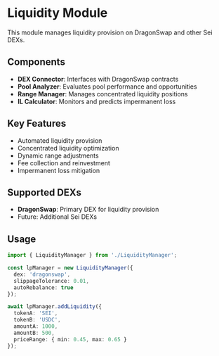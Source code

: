 # Liquidity Module

This module manages liquidity provision on DragonSwap and other Sei DEXs.

## Components

- **DEX Connector**: Interfaces with DragonSwap contracts
- **Pool Analyzer**: Evaluates pool performance and opportunities
- **Range Manager**: Manages concentrated liquidity positions
- **IL Calculator**: Monitors and predicts impermanent loss

## Key Features

- Automated liquidity provision
- Concentrated liquidity optimization
- Dynamic range adjustments
- Fee collection and reinvestment
- Impermanent loss mitigation

## Supported DEXs

- **DragonSwap**: Primary DEX for liquidity provision
- Future: Additional Sei DEXs

## Usage

```typescript
import { LiquidityManager } from './LiquidityManager';

const lpManager = new LiquidityManager({
  dex: 'dragonswap',
  slippageTolerance: 0.01,
  autoRebalance: true
});

await lpManager.addLiquidity({
  tokenA: 'SEI',
  tokenB: 'USDC',
  amountA: 1000,
  amountB: 500,
  priceRange: { min: 0.45, max: 0.65 }
});
```